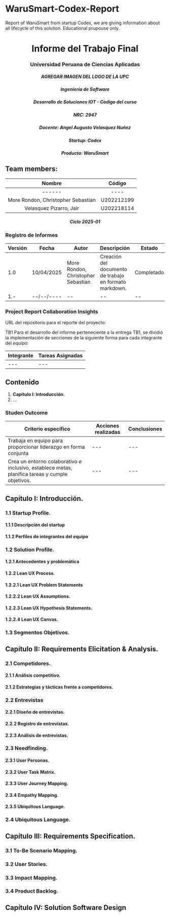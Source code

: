 # WaruSmart-Codex-Report
Report of WaruSmart from startup Codex, we are giving information about all lifecycle of this solution. Educational prupouse only.

<h1 style="text-align: center;"> Informe del Trabajo Final </h1>
<h3 style="text-align: center;"> Universidad Peruana de Ciencias Aplicadas </h3>

<h5 style="text-align: center;"> AGREGAR IMAGEN DEL LOGO DE LA UPC </h5>


<h5 style="text-align: center"> Ingeniería de Software </h5>

<h5 style="text-align: center"> Desarrollo de Soluciones IOT - Codigo del curso </h5>

<h5 style="text-align: center"> NRC: 2947 </h5>

<h5 style="text-align: center"> Docente: Angel Augusto Velasquez Nuñez </h5>

<h5 style="text-align: center"> Startup: Codex </h5>

<h5 style="text-align: center"> Producto: WaruSmart </h5>

## Team members:
| Nombre |Código|
|:-------:|:----------:|
|------|----|
|More Rondon, Christopher Sebastian|U202212199|
|Velasquez Pizarro, Jair|U202218114|

<h5 style="text-align: center"> Ciclo 2025-01 </h5>

### Registro de Informes

| Versión   | Fecha       | Autor      | Descripción                                                                                      | Estado    |
|-----------|-------------|------------|--------------------------------------------------------------------------------------------------|-----------|
| 1.0       |  10/04/2025| More Rondon, Christopher Sebastian | Creación del documento de trabajo en formato markdown. | Completado  |
| 1.-       |  --/--/----| -- | -- | --  |


### Project Report Collaboration Insights

URL del repositorio para el reporte del proyecto: 

TB1
Para el desarrollo del informe perteneciente a la entrega TB1, se dividió la implementación de secciones de la siguiente forma
para cada integrante del equipo:

| Integrante | Tareas Asignadas |
| --- | --- |
|---|---|

## Contenido

1. **Capítulo I: Introducción.**
2. ...

### Studen Outcome

| **Criterio específico** | **Acciones realizadas** | **Conclusiones** |
| --- | --- | --- |
| Trabaja en equipo para proporcionar liderazgo en forma conjunta | --- | --- |
| Crea un entorno colaborativo e inclusivo, establece metas, planifica tareas y cumple objetivos. |---|---|

## Capítulo I: Introducción.

### 1.1 **Startup Profile.**
####     1.1.1   Descripción del startup
####     1.1.2   Perfiles de integrantes del equipo
### 1.2 **Solution Profile.**
####     1.2.1   Antecedentes y problemática
####     1.2.2   Lean UX Process.
####     1.2.2.1 Lean UX Problem Statements
####     1.2.2.2 Lean UX Assumptions.
####     1.2.2.3 Lean UX Hypothesis Statements.
####     1.2.2.4 Lean UX Canvas.
### 1.3 **Segmentos Objetivos.**


## Capítulo II: Requirements Elicitation & Analysis.
### 2.1 **Competidores.**
####     2.1.1   Análisis competitivo.
####     2.1.2   Estrategias y tácticas frente a competidores.
### 2.2 **Entrevistas**
####     2.2.1   Diseño de entrevistas.
####     2.2.2   Registro de entrevistas.
####     2.2.3   Análisis de entrevistas.
### 2.3 **Needfinding.**
####     2.3.1   User Personas.
####     2.3.2   User Task Matrix.
####     2.3.3   User Journey Mapping.
####     2.3.4   Empathy Mapping.
####     2.3.5   Ubiquitous Language.
### 2.4 **Ubiquitous Language.**


## Capítulo III: Requirements Specification.
### 3.1 **To-Be Scenario Mapping.**
### 3.2 **User Stories.**
### 3.3 **Impact Mapping.**
### 3.4 **Product Backlog.**


## Capítulo IV: Solution Software Design
